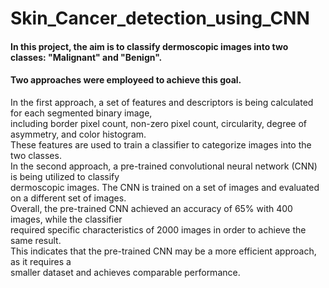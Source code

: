 # Skin_Cancer_detection_using_CNN
#### In this project, the aim is to classify dermoscopic images into two classes: "Malignant" and "Benign". <br> 
#### Two approaches were employeed to achieve this goal. <br> 
In the first approach, a set of features and descriptors is being calculated for each segmented binary image, <br>
including border pixel count, non-zero pixel count, circularity, degree of asymmetry, and color histogram. <br>
These features are used to train a classifier to categorize images into the two classes. <br>
In the second approach, a pre-trained convolutional neural network (CNN) is being utilized to classify <br>
dermoscopic images. The CNN is trained on a set of images and evaluated on a different set of images. <br>
Overall, the pre-trained CNN achieved an accuracy of 65% with 400 images, while the classifier <br>
required specific characteristics of 2000 images in order to achieve the same result. <br>
This indicates that the pre-trained CNN may be a more efficient approach, as it requires a <br>
smaller dataset and achieves comparable performance.

